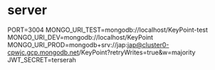 # server

PORT=3004
MONGO_URI_TEST=mongodb://localhost/KeyPoint-test
MONGO_URI_DEV=mongodb://localhost/KeyPoint
MONGO_URI_PROD=mongodb+srv://jap:jap@cluster0-cpwjc.gcp.mongodb.net/KeyPoint?retryWrites=true&w=majority
JWT_SECRET=terserah
